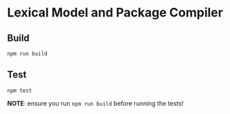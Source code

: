Lexical Model and Package Compiler
==================================

Build
-----

    npm run build


Test
----

    npm test

**NOTE**: ensure you run `npm run build` before running the tests!
